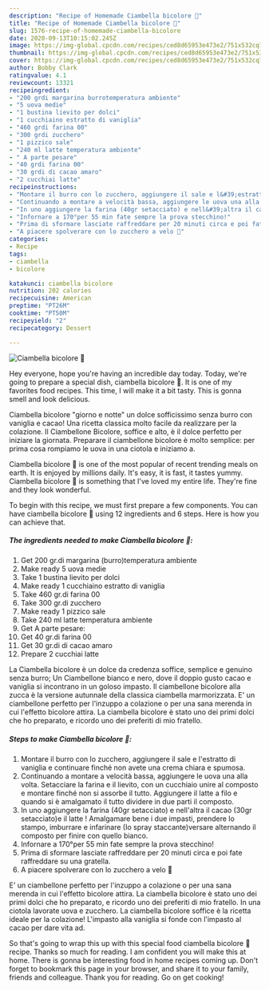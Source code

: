 ```yaml
---
description: "Recipe of Homemade Ciambella bicolore 🍩"
title: "Recipe of Homemade Ciambella bicolore 🍩"
slug: 1576-recipe-of-homemade-ciambella-bicolore
date: 2020-09-13T10:15:02.245Z
image: https://img-global.cpcdn.com/recipes/ced8d65953e473e2/751x532cq70/ciambella-bicolore-🍩-recipe-main-photo.jpg
thumbnail: https://img-global.cpcdn.com/recipes/ced8d65953e473e2/751x532cq70/ciambella-bicolore-🍩-recipe-main-photo.jpg
cover: https://img-global.cpcdn.com/recipes/ced8d65953e473e2/751x532cq70/ciambella-bicolore-🍩-recipe-main-photo.jpg
author: Bobby Clark
ratingvalue: 4.1
reviewcount: 13321
recipeingredient:
- "200 grdi margarina burrotemperatura ambiente"
- "5 uova medie"
- "1 bustina lievito per dolci"
- "1 cucchiaino estratto di vaniglia"
- "460 grdi farina 00"
- "300 grdi zucchero"
- "1 pizzico sale"
- "240 ml latte temperatura ambiente"
- " A parte pesare"
- "40 grdi farina 00"
- "30 grdi di cacao amaro"
- "2 cucchiai latte"
recipeinstructions:
- "Montare il burro con lo zucchero, aggiungere il sale e l&#39;estratto di vaniglia e continuare finché non avete una crema chiara e spumosa."
- "Continuando a montare a velocità bassa, aggiungere le uova una alla volta. Setacciare la farina e il lievito, con un cucchiaio unire al composto e montare finché non si assorbe il tutto. Aggiungere il latte a filo e quando si è amalgamato il tutto dividere in due parti il composto."
- "In uno aggiungere la farina (40gr setacciato) e nell&#39;altra il cacao (30gr setacciato)e il latte ! Amalgamare bene i due impasti, prendere lo stampo, imburrare e infarinare (Io spray staccante)versare alternando il composto per finire con quello bianco."
- "Infornare a 170°per 55 min fate sempre la prova stecchino!"
- "Prima di sformare lasciate raffreddare per 20 minuti circa e poi fate raffreddare su una gratella."
- "A piacere spolverare con lo zucchero a velo 🙂"
categories:
- Recipe
tags:
- ciambella
- bicolore

katakunci: ciambella bicolore 
nutrition: 202 calories
recipecuisine: American
preptime: "PT26M"
cooktime: "PT50M"
recipeyield: "2"
recipecategory: Dessert

---
```



![Ciambella bicolore 🍩](https://img-global.cpcdn.com/recipes/ced8d65953e473e2/751x532cq70/ciambella-bicolore-🍩-recipe-main-photo.jpg)

Hey everyone, hope you're having an incredible day today. Today, we're going to prepare a special dish, ciambella bicolore 🍩. It is one of my favorites food recipes. This time, I will make it a bit tasty. This is gonna smell and look delicious.

Ciambella bicolore &#34;giorno e notte&#34; un dolce sofficissimo senza burro con vaniglia e cacao! Una ricetta classica molto facile da realizzare per la colazione. Il Ciambellone Bicolore, soffice e alto, è il dolce perfetto per iniziare la giornata. Preparare il ciambellone bicolore è molto semplice: per prima cosa rompiamo le uova in una ciotola e iniziamo a.

Ciambella bicolore 🍩 is one of the most popular of recent trending meals on earth. It is enjoyed by millions daily. It's easy, it is fast, it tastes yummy. Ciambella bicolore 🍩 is something that I've loved my entire life. They're fine and they look wonderful.


To begin with this recipe, we must first prepare a few components. You can have ciambella bicolore 🍩 using 12 ingredients and 6 steps. Here is how you can achieve that.

<!--inarticleads1-->

##### The ingredients needed to make Ciambella bicolore 🍩:

1. Get 200 gr.di margarina (burro)temperatura ambiente
1. Make ready 5 uova medie
1. Take 1 bustina lievito per dolci
1. Make ready 1 cucchiaino estratto di vaniglia
1. Take 460 gr.di farina 00
1. Take 300 gr.di zucchero
1. Make ready 1 pizzico sale
1. Take 240 ml latte temperatura ambiente
1. Get  A parte pesare:
1. Get 40 gr.di farina 00
1. Get 30 gr.di di cacao amaro
1. Prepare 2 cucchiai latte


La Ciambella bicolore è un dolce da credenza soffice, semplice e genuino senza burro; Un Ciambellone bianco e nero, dove il doppio gusto cacao e vaniglia si incontrano in un goloso impasto. Il ciambellone bicolore alla zucca è la versione autunnale della classica ciambella marmorizzata. E&#39; un ciambellone perfetto per l&#39;inzuppo a colazione o per una sana merenda in cui l&#39;effetto bicolore attira. La ciambella bicolore è stato uno dei primi dolci che ho preparato, e ricordo uno dei preferiti di mio fratello. 

<!--inarticleads2-->

##### Steps to make Ciambella bicolore 🍩:

1. Montare il burro con lo zucchero, aggiungere il sale e l&#39;estratto di vaniglia e continuare finché non avete una crema chiara e spumosa.
1. Continuando a montare a velocità bassa, aggiungere le uova una alla volta. Setacciare la farina e il lievito, con un cucchiaio unire al composto e montare finché non si assorbe il tutto. Aggiungere il latte a filo e quando si è amalgamato il tutto dividere in due parti il composto.
1. In uno aggiungere la farina (40gr setacciato) e nell&#39;altra il cacao (30gr setacciato)e il latte ! Amalgamare bene i due impasti, prendere lo stampo, imburrare e infarinare (Io spray staccante)versare alternando il composto per finire con quello bianco.
1. Infornare a 170°per 55 min fate sempre la prova stecchino!
1. Prima di sformare lasciate raffreddare per 20 minuti circa e poi fate raffreddare su una gratella.
1. A piacere spolverare con lo zucchero a velo 🙂


E&#39; un ciambellone perfetto per l&#39;inzuppo a colazione o per una sana merenda in cui l&#39;effetto bicolore attira. La ciambella bicolore è stato uno dei primi dolci che ho preparato, e ricordo uno dei preferiti di mio fratello. In una ciotola lavorate uova e zucchero. La ciambella bicolore soffice è la ricetta ideale per la colazione! L&#39;impasto alla vaniglia si fonde con l&#39;impasto al cacao per dare vita ad. 

So that's going to wrap this up with this special food ciambella bicolore 🍩 recipe. Thanks so much for reading. I am confident you will make this at home. There is gonna be interesting food in home recipes coming up. Don't forget to bookmark this page in your browser, and share it to your family, friends and colleague. Thank you for reading. Go on get cooking!
